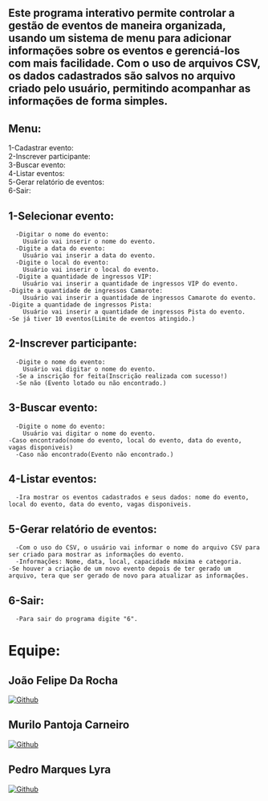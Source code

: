 ## Este programa interativo permite controlar a gestão de eventos de maneira organizada, usando um sistema de menu para adicionar informações sobre os eventos e gerenciá-los com mais facilidade. Com o uso de arquivos CSV, os dados cadastrados são salvos no arquivo criado pelo usuário, permitindo acompanhar as informações de forma simples.  

## Menu:  

  1-Cadastrar evento:  
  2-Inscrever participante:  
  3-Buscar evento:  
  4-Listar eventos:  
  5-Gerar relatório de eventos:  
  6-Sair:  


## 1-Selecionar evento:  
	  -Digitar o nome do evento:  
		Usuário vai inserir o nome do evento.  
	  -Digite a data do evento:  
		Usuário vai inserir a data do evento.  
	  -Digite o local do evento:  
		Usuário vai inserir o local do evento.  
	  -Digite a quantidade de ingressos VIP:  
		Usuário vai inserir a quantidade de ingressos VIP do evento.  
    -Digite a quantidade de ingressos Camarote:  
		Usuário vai inserir a quantidade de ingressos Camarote do evento.  
    -Digite a quantidade de ingressos Pista:  
		Usuário vai inserir a quantidade de ingressos Pista do evento.   
    -Se já tiver 10 eventos(Limite de eventos atingido.)  


## 2-Inscrever participante:  
	  -Digite o nome do evento:  
		Usuário vai digitar o nome do evento.  
	  -Se a inscrição for feita(Inscrição realizada com sucesso!)  
	  -Se não (Evento lotado ou não encontrado.)  
	

## 3-Buscar evento:  
	  -Digite o nome do evento:  
		Usuário vai digitar o nome do evento.  
    -Caso encontrado(nome do evento, local do evento, data do evento, vagas disponiveis)  
	  -Caso não encontrado(Evento não encontrado.)  


## 4-Listar eventos:  
 	  -Ira mostrar os eventos cadastrados e seus dados: nome do evento, local do evento, data do evento, vagas disponiveis.
    

## 5-Gerar relatório de eventos:  
	  -Com o uso do CSV, o usuário vai informar o nome do arquivo CSV para ser criado para mostrar as informações do evento.  
	  -Informações: Nome, data, local, capacidade máxima e categoria.  
    -Se houver a criação de um novo evento depois de ter gerado um arquivo, tera que ser gerado de novo para atualizar as informações.  

		
## 6-Sair:  
	  -Para sair do programa digite "6".  
# Equipe:
## João Felipe Da Rocha

[![Github](https://img.shields.io/badge/GitHub-100000?style=for-the-badge&logo=github&logoColor=white)](https://github.com/Jfdeev)

## Murilo Pantoja Carneiro

[![Github](https://img.shields.io/badge/GitHub-100000?style=for-the-badge&logo=github&logoColor=white)](https://github.com/murilpcarneiro)

## Pedro Marques Lyra

[![Github](https://img.shields.io/badge/GitHub-100000?style=for-the-badge&logo=github&logoColor=white)](https://github.com/pedrolyra18)
